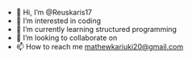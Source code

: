 - 👋 Hi, I’m @Reuskaris17
- 👀 I’m interested in coding
- 🌱 I’m currently learning structured programming
- 💞️ I’m looking to collaborate on 
- 📫 How to reach me mathewkariuki20@gmail.com

<!---
Reuskaris17/Reuskaris17 is a ✨ special ✨ repository because its `README.md` (this file) appears on your GitHub profile.
You can click the Preview link to take a look at your changes.
--->
